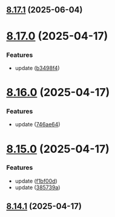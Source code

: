 ## [8.17.1](https://github.com/msobiecki/eslint-config/compare/v8.17.0...v8.17.1) (2025-06-04)



# [8.17.0](https://github.com/msobiecki/eslint-config/compare/v8.16.0...v8.17.0) (2025-04-17)


### Features

* update ([b3498f4](https://github.com/msobiecki/eslint-config/commit/b3498f4a5bfad1562ec73c034e7da34304c917cd))



# [8.16.0](https://github.com/msobiecki/eslint-config/compare/v8.15.0...v8.16.0) (2025-04-17)


### Features

* update ([746ae64](https://github.com/msobiecki/eslint-config/commit/746ae6488763bbad5302e7d223448f1559a1fdec))



# [8.15.0](https://github.com/msobiecki/eslint-config/compare/v8.14.1...v8.15.0) (2025-04-17)


### Features

* update ([f1bf00d](https://github.com/msobiecki/eslint-config/commit/f1bf00d07c0c0dc2ac1e72a501e1817b54c69aa8))
* update ([385739a](https://github.com/msobiecki/eslint-config/commit/385739af1c3614782c288377d61e5944c7bad084))



## [8.14.1](https://github.com/msobiecki/eslint-config/compare/v8.14.0...v8.14.1) (2025-04-17)



